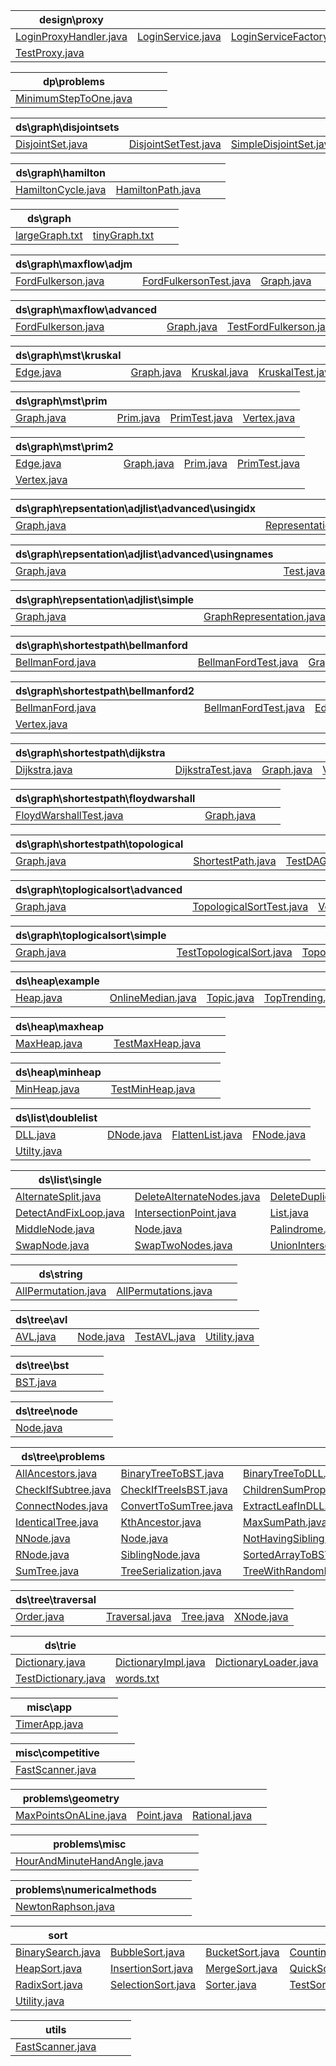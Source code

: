 
|design\proxy|  |  |  |
|-----------------|--|--|--|
|[LoginProxyHandler.java](src/com/example/design/proxy/LoginProxyHandler.java)|[LoginService.java](src/com/example/design/proxy/LoginService.java)|[LoginServiceFactory.java](src/com/example/design/proxy/LoginServiceFactory.java)|[LoginServiceImpl.java](src/com/example/design/proxy/LoginServiceImpl.java)|
|[TestProxy.java](src/com/example/design/proxy/TestProxy.java)| | | |

|dp\problems|  |  |  |
|-----------------|--|--|--|
|[MinimumStepToOne.java](src/com/example/dp/problems/MinimumStepToOne.java)| | | |

|ds\graph\disjointsets|  |  |  |
|-----------------|--|--|--|
|[DisjointSet.java](src/com/example/ds/graph/disjointsets/DisjointSet.java)|[DisjointSetTest.java](src/com/example/ds/graph/disjointsets/DisjointSetTest.java)|[SimpleDisjointSet.java](src/com/example/ds/graph/disjointsets/SimpleDisjointSet.java)|[TestSimpleDisjointSet.java](src/com/example/ds/graph/disjointsets/TestSimpleDisjointSet.java)|

|ds\graph\hamilton|  |  |  |
|-----------------|--|--|--|
|[HamiltonCycle.java](src/com/example/ds/graph/hamilton/HamiltonCycle.java)|[HamiltonPath.java](src/com/example/ds/graph/hamilton/HamiltonPath.java)| | |

|ds\graph|  |  |  |
|-----------------|--|--|--|
|[largeGraph.txt](src/com/example/ds/graph/largeGraph.txt)|[tinyGraph.txt](src/com/example/ds/graph/tinyGraph.txt)| | |

|ds\graph\maxflow\adjm|  |  |  |
|-----------------|--|--|--|
|[FordFulkerson.java](src/com/example/ds/graph/maxflow/adjm/FordFulkerson.java)|[FordFulkersonTest.java](src/com/example/ds/graph/maxflow/adjm/FordFulkersonTest.java)|[Graph.java](src/com/example/ds/graph/maxflow/adjm/Graph.java)| |

|ds\graph\maxflow\advanced|  |  |  |
|-----------------|--|--|--|
|[FordFulkerson.java](src/com/example/ds/graph/maxflow/advanced/FordFulkerson.java)|[Graph.java](src/com/example/ds/graph/maxflow/advanced/Graph.java)|[TestFordFulkerson.java](src/com/example/ds/graph/maxflow/advanced/TestFordFulkerson.java)|[Vertex.java](src/com/example/ds/graph/maxflow/advanced/Vertex.java)|

|ds\graph\mst\kruskal|  |  |  |
|-----------------|--|--|--|
|[Edge.java](src/com/example/ds/graph/mst/kruskal/Edge.java)|[Graph.java](src/com/example/ds/graph/mst/kruskal/Graph.java)|[Kruskal.java](src/com/example/ds/graph/mst/kruskal/Kruskal.java)|[KruskalTest.java](src/com/example/ds/graph/mst/kruskal/KruskalTest.java)|

|ds\graph\mst\prim|  |  |  |
|-----------------|--|--|--|
|[Graph.java](src/com/example/ds/graph/mst/prim/Graph.java)|[Prim.java](src/com/example/ds/graph/mst/prim/Prim.java)|[PrimTest.java](src/com/example/ds/graph/mst/prim/PrimTest.java)|[Vertex.java](src/com/example/ds/graph/mst/prim/Vertex.java)|

|ds\graph\mst\prim2|  |  |  |
|-----------------|--|--|--|
|[Edge.java](src/com/example/ds/graph/mst/prim2/Edge.java)|[Graph.java](src/com/example/ds/graph/mst/prim2/Graph.java)|[Prim.java](src/com/example/ds/graph/mst/prim2/Prim.java)|[PrimTest.java](src/com/example/ds/graph/mst/prim2/PrimTest.java)|
|[Vertex.java](src/com/example/ds/graph/mst/prim2/Vertex.java)| | | |

|ds\graph\repsentation\adjlist\advanced\usingidx|  |  |  |
|-----------------|--|--|--|
|[Graph.java](src/com/example/ds/graph/repsentation/adjlist/advanced/usingidx/Graph.java)|[Representation.java](src/com/example/ds/graph/repsentation/adjlist/advanced/usingidx/Representation.java)|[Vertex.java](src/com/example/ds/graph/repsentation/adjlist/advanced/usingidx/Vertex.java)| |

|ds\graph\repsentation\adjlist\advanced\usingnames|  |  |  |
|-----------------|--|--|--|
|[Graph.java](src/com/example/ds/graph/repsentation/adjlist/advanced/usingnames/Graph.java)|[Test.java](src/com/example/ds/graph/repsentation/adjlist/advanced/usingnames/Test.java)|[Vertex.java](src/com/example/ds/graph/repsentation/adjlist/advanced/usingnames/Vertex.java)| |

|ds\graph\repsentation\adjlist\simple|  |  |  |
|-----------------|--|--|--|
|[Graph.java](src/com/example/ds/graph/repsentation/adjlist/simple/Graph.java)|[GraphRepresentation.java](src/com/example/ds/graph/repsentation/adjlist/simple/GraphRepresentation.java)| | |

|ds\graph\shortestpath\bellmanford|  |  |  |
|-----------------|--|--|--|
|[BellmanFord.java](src/com/example/ds/graph/shortestpath/bellmanford/BellmanFord.java)|[BellmanFordTest.java](src/com/example/ds/graph/shortestpath/bellmanford/BellmanFordTest.java)|[Graph.java](src/com/example/ds/graph/shortestpath/bellmanford/Graph.java)|[Vertex.java](src/com/example/ds/graph/shortestpath/bellmanford/Vertex.java)|

|ds\graph\shortestpath\bellmanford2|  |  |  |
|-----------------|--|--|--|
|[BellmanFord.java](src/com/example/ds/graph/shortestpath/bellmanford2/BellmanFord.java)|[BellmanFordTest.java](src/com/example/ds/graph/shortestpath/bellmanford2/BellmanFordTest.java)|[Edge.java](src/com/example/ds/graph/shortestpath/bellmanford2/Edge.java)|[Graph.java](src/com/example/ds/graph/shortestpath/bellmanford2/Graph.java)|
|[Vertex.java](src/com/example/ds/graph/shortestpath/bellmanford2/Vertex.java)| | | |

|ds\graph\shortestpath\dijkstra|  |  |  |
|-----------------|--|--|--|
|[Dijkstra.java](src/com/example/ds/graph/shortestpath/dijkstra/Dijkstra.java)|[DijkstraTest.java](src/com/example/ds/graph/shortestpath/dijkstra/DijkstraTest.java)|[Graph.java](src/com/example/ds/graph/shortestpath/dijkstra/Graph.java)|[Vertex.java](src/com/example/ds/graph/shortestpath/dijkstra/Vertex.java)|

|ds\graph\shortestpath\floydwarshall|  |  |  |
|-----------------|--|--|--|
|[FloydWarshallTest.java](src/com/example/ds/graph/shortestpath/floydwarshall/FloydWarshallTest.java)|[Graph.java](src/com/example/ds/graph/shortestpath/floydwarshall/Graph.java)| | |

|ds\graph\shortestpath\topological|  |  |  |
|-----------------|--|--|--|
|[Graph.java](src/com/example/ds/graph/shortestpath/topological/Graph.java)|[ShortestPath.java](src/com/example/ds/graph/shortestpath/topological/ShortestPath.java)|[TestDAGShortestPath.java](src/com/example/ds/graph/shortestpath/topological/TestDAGShortestPath.java)|[Vertex.java](src/com/example/ds/graph/shortestpath/topological/Vertex.java)|

|ds\graph\toplogicalsort\advanced|  |  |  |
|-----------------|--|--|--|
|[Graph.java](src/com/example/ds/graph/toplogicalsort/advanced/Graph.java)|[TopologicalSortTest.java](src/com/example/ds/graph/toplogicalsort/advanced/TopologicalSortTest.java)|[Vertex.java](src/com/example/ds/graph/toplogicalsort/advanced/Vertex.java)| |

|ds\graph\toplogicalsort\simple|  |  |  |
|-----------------|--|--|--|
|[Graph.java](src/com/example/ds/graph/toplogicalsort/simple/Graph.java)|[TestTopologicalSort.java](src/com/example/ds/graph/toplogicalsort/simple/TestTopologicalSort.java)|[TopologicalSort.java](src/com/example/ds/graph/toplogicalsort/simple/TopologicalSort.java)|[Vertex.java](src/com/example/ds/graph/toplogicalsort/simple/Vertex.java)|

|ds\heap\example|  |  |  |
|-----------------|--|--|--|
|[Heap.java](src/com/example/ds/heap/example/Heap.java)|[OnlineMedian.java](src/com/example/ds/heap/example/OnlineMedian.java)|[Topic.java](src/com/example/ds/heap/example/Topic.java)|[TopTrending.java](src/com/example/ds/heap/example/TopTrending.java)|

|ds\heap\maxheap|  |  |  |
|-----------------|--|--|--|
|[MaxHeap.java](src/com/example/ds/heap/maxheap/MaxHeap.java)|[TestMaxHeap.java](src/com/example/ds/heap/maxheap/TestMaxHeap.java)| | |

|ds\heap\minheap|  |  |  |
|-----------------|--|--|--|
|[MinHeap.java](src/com/example/ds/heap/minheap/MinHeap.java)|[TestMinHeap.java](src/com/example/ds/heap/minheap/TestMinHeap.java)| | |

|ds\list\doublelist|  |  |  |
|-----------------|--|--|--|
|[DLL.java](src/com/example/ds/list/doublelist/DLL.java)|[DNode.java](src/com/example/ds/list/doublelist/DNode.java)|[FlattenList.java](src/com/example/ds/list/doublelist/FlattenList.java)|[FNode.java](src/com/example/ds/list/doublelist/FNode.java)|
|[Utilty.java](src/com/example/ds/list/doublelist/Utilty.java)| | | |

|ds\list\single|  |  |  |
|-----------------|--|--|--|
|[AlternateSplit.java](src/com/example/ds/list/single/AlternateSplit.java)|[DeleteAlternateNodes.java](src/com/example/ds/list/single/DeleteAlternateNodes.java)|[DeleteDuplicates.java](src/com/example/ds/list/single/DeleteDuplicates.java)|[DeleteDuplicatesSortedList.java](src/com/example/ds/list/single/DeleteDuplicatesSortedList.java)|
|[DetectAndFixLoop.java](src/com/example/ds/list/single/DetectAndFixLoop.java)|[IntersectionPoint.java](src/com/example/ds/list/single/IntersectionPoint.java)|[List.java](src/com/example/ds/list/single/List.java)|[MergeSortedList.java](src/com/example/ds/list/single/MergeSortedList.java)|
|[MiddleNode.java](src/com/example/ds/list/single/MiddleNode.java)|[Node.java](src/com/example/ds/list/single/Node.java)|[Palindrome.java](src/com/example/ds/list/single/Palindrome.java)|[ReverseList.java](src/com/example/ds/list/single/ReverseList.java)|
|[SwapNode.java](src/com/example/ds/list/single/SwapNode.java)|[SwapTwoNodes.java](src/com/example/ds/list/single/SwapTwoNodes.java)|[UnionIntersectionInSortedList.java](src/com/example/ds/list/single/UnionIntersectionInSortedList.java)|[Utility.java](src/com/example/ds/list/single/Utility.java)|

|ds\string|  |  |  |
|-----------------|--|--|--|
|[AllPermutation.java](src/com/example/ds/string/AllPermutation.java)|[AllPermutations.java](src/com/example/ds/string/AllPermutations.java)| | |

|ds\tree\avl|  |  |  |
|-----------------|--|--|--|
|[AVL.java](src/com/example/ds/tree/avl/AVL.java)|[Node.java](src/com/example/ds/tree/avl/Node.java)|[TestAVL.java](src/com/example/ds/tree/avl/TestAVL.java)|[Utility.java](src/com/example/ds/tree/avl/Utility.java)|

|ds\tree\bst|  |  |  |
|-----------------|--|--|--|
|[BST.java](src/com/example/ds/tree/bst/BST.java)| | | |

|ds\tree\node|  |  |  |
|-----------------|--|--|--|
|[Node.java](src/com/example/ds/tree/node/Node.java)| | | |

|ds\tree\problems|  |  |  |
|-----------------|--|--|--|
|[AllAncestors.java](src/com/example/ds/tree/problems/AllAncestors.java)|[BinaryTreeToBST.java](src/com/example/ds/tree/problems/BinaryTreeToBST.java)|[BinaryTreeToDLL.java](src/com/example/ds/tree/problems/BinaryTreeToDLL.java)|[CheckForCousin.java](src/com/example/ds/tree/problems/CheckForCousin.java)|
|[CheckIfSubtree.java](src/com/example/ds/tree/problems/CheckIfSubtree.java)|[CheckIfTreeIsBST.java](src/com/example/ds/tree/problems/CheckIfTreeIsBST.java)|[ChildrenSumProperty.java](src/com/example/ds/tree/problems/ChildrenSumProperty.java)|[CloneTree.java](src/com/example/ds/tree/problems/CloneTree.java)|
|[ConnectNodes.java](src/com/example/ds/tree/problems/ConnectNodes.java)|[ConvertToSumTree.java](src/com/example/ds/tree/problems/ConvertToSumTree.java)|[ExtractLeafInDLL.java](src/com/example/ds/tree/problems/ExtractLeafInDLL.java)|[HeightOfATree.java](src/com/example/ds/tree/problems/HeightOfATree.java)|
|[IdenticalTree.java](src/com/example/ds/tree/problems/IdenticalTree.java)|[KthAncestor.java](src/com/example/ds/tree/problems/KthAncestor.java)|[MaxSumPath.java](src/com/example/ds/tree/problems/MaxSumPath.java)|[MirrorTree.java](src/com/example/ds/tree/problems/MirrorTree.java)|
|[NNode.java](src/com/example/ds/tree/problems/NNode.java)|[Node.java](src/com/example/ds/tree/problems/Node.java)|[NotHavingSibling.java](src/com/example/ds/tree/problems/NotHavingSibling.java)|[PathFromRootToLeaf.java](src/com/example/ds/tree/problems/PathFromRootToLeaf.java)|
|[RNode.java](src/com/example/ds/tree/problems/RNode.java)|[SiblingNode.java](src/com/example/ds/tree/problems/SiblingNode.java)|[SortedArrayToBST.java](src/com/example/ds/tree/problems/SortedArrayToBST.java)|[SortedDLLToBST.java](src/com/example/ds/tree/problems/SortedDLLToBST.java)|
|[SumTree.java](src/com/example/ds/tree/problems/SumTree.java)|[TreeSerialization.java](src/com/example/ds/tree/problems/TreeSerialization.java)|[TreeWithRandomPointers.java](src/com/example/ds/tree/problems/TreeWithRandomPointers.java)|[Utility.java](src/com/example/ds/tree/problems/Utility.java)|

|ds\tree\traversal|  |  |  |
|-----------------|--|--|--|
|[Order.java](src/com/example/ds/tree/traversal/Order.java)|[Traversal.java](src/com/example/ds/tree/traversal/Traversal.java)|[Tree.java](src/com/example/ds/tree/traversal/Tree.java)|[XNode.java](src/com/example/ds/tree/traversal/XNode.java)|

|ds\trie|  |  |  |
|-----------------|--|--|--|
|[Dictionary.java](src/com/example/ds/trie/Dictionary.java)|[DictionaryImpl.java](src/com/example/ds/trie/DictionaryImpl.java)|[DictionaryLoader.java](src/com/example/ds/trie/DictionaryLoader.java)|[Factory.java](src/com/example/ds/trie/Factory.java)|
|[TestDictionary.java](src/com/example/ds/trie/TestDictionary.java)|[words.txt](src/com/example/ds/trie/words.txt)| | |

|misc\app|  |  |  |
|-----------------|--|--|--|
|[TimerApp.java](src/com/example/misc/app/TimerApp.java)| | | |

|misc\competitive|  |  |  |
|-----------------|--|--|--|
|[FastScanner.java](src/com/example/misc/competitive/FastScanner.java)| | | |

|problems\geometry|  |  |  |
|-----------------|--|--|--|
|[MaxPointsOnALine.java](src/com/example/problems/geometry/MaxPointsOnALine.java)|[Point.java](src/com/example/problems/geometry/Point.java)|[Rational.java](src/com/example/problems/geometry/Rational.java)| |

|problems\misc|  |  |  |
|-----------------|--|--|--|
|[HourAndMinuteHandAngle.java](src/com/example/problems/misc/HourAndMinuteHandAngle.java)| | | |

|problems\numericalmethods|  |  |  |
|-----------------|--|--|--|
|[NewtonRaphson.java](src/com/example/problems/numericalmethods/NewtonRaphson.java)| | | |

|sort|  |  |  |
|-----------------|--|--|--|
|[BinarySearch.java](src/com/example/sort/BinarySearch.java)|[BubbleSort.java](src/com/example/sort/BubbleSort.java)|[BucketSort.java](src/com/example/sort/BucketSort.java)|[CountingSort.java](src/com/example/sort/CountingSort.java)|
|[HeapSort.java](src/com/example/sort/HeapSort.java)|[InsertionSort.java](src/com/example/sort/InsertionSort.java)|[MergeSort.java](src/com/example/sort/MergeSort.java)|[QuickSort.java](src/com/example/sort/QuickSort.java)|
|[RadixSort.java](src/com/example/sort/RadixSort.java)|[SelectionSort.java](src/com/example/sort/SelectionSort.java)|[Sorter.java](src/com/example/sort/Sorter.java)|[TestSort.java](src/com/example/sort/TestSort.java)|
|[Utility.java](src/com/example/sort/Utility.java)| | | |

|utils|  |  |  |
|-----------------|--|--|--|
|[FastScanner.java](src/com/example/utils/FastScanner.java)| | | |
